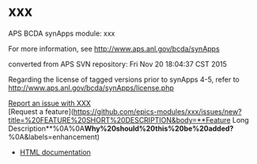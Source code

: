 # xxx
APS BCDA synApps module: xxx

For more information, see
   http://www.aps.anl.gov/bcda/synApps

converted from APS SVN repository: Fri Nov 20 18:04:37 CST 2015

Regarding the license of tagged versions prior to synApps 4-5,
refer to http://www.aps.anl.gov/bcda/synApps/license.php

[Report an issue with XXX](https://github.com/epics-modules/xxx/issues/new?title=%20ISSUE%20NAME%20HERE&body=**Describe%20the%20issue**%0A%0A**Steps%20to%20reproduce**%0A1.%20Step%20one%0A2.%20Step%20two%0A3.%20Step%20three%0A%0A**Expected%20behaivour**%0A%0A**Actual%20behaviour**%0A%0A**Build%20Environment**%0AArchitecture:%0AEpics%20Base%20Version:%0ADependent%20Module%20Versions:&labels=bug)  
[Request a feature](https://github.com/epics-modules/xxx/issues/new?title=%20FEATURE%20SHORT%20DESCRIPTION&body=**Feature Long Description**%0A%0A**Why%20should%20this%20be%20added?**%0A&labels=enhancement)

* [HTML documentation](https://github.com/epics-modules/xxx/blob/master/documentation/README.md)
